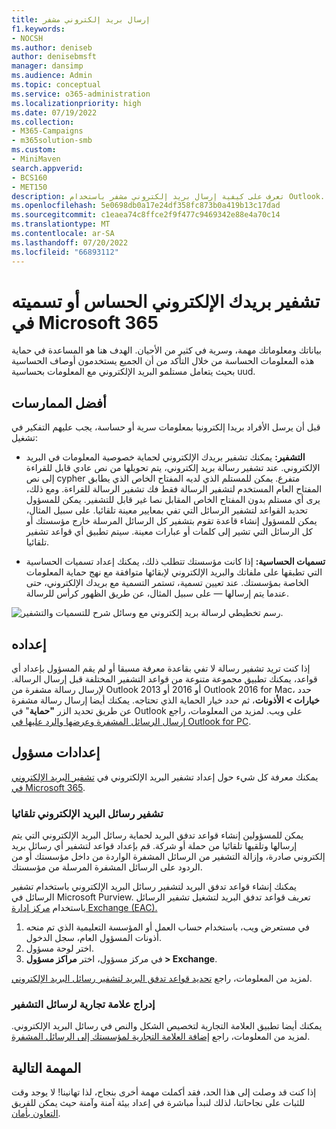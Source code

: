 ```yaml
---
title: إرسال بريد إلكتروني مشفر
f1.keywords:
- NOCSH
ms.author: deniseb
author: denisebmsft
manager: dansimp
ms.audience: Admin
ms.topic: conceptual
ms.service: o365-administration
ms.localizationpriority: high
ms.date: 07/19/2022
ms.collection:
- M365-Campaigns
- m365solution-smb
ms.custom:
- MiniMaven
search.appverid:
- BCS160
- MET150
description: تعرف على كيفية إرسال بريد إلكتروني مشفر باستخدام Outlook.
ms.openlocfilehash: 5e0698db0a17e24df358fc873b0a419b13c17dad
ms.sourcegitcommit: c1eaea74c8ffce2f9f477c9469342e88e4a70c14
ms.translationtype: MT
ms.contentlocale: ar-SA
ms.lasthandoff: 07/20/2022
ms.locfileid: "66893112"
---
```

# <a name="encrypt-or-label-your-sensitive-email-in-microsoft-365"></a>تشفير بريدك الإلكتروني الحساس أو تسميته في Microsoft 365

بياناتك ومعلوماتك مهمة، وسرية في كثير من الأحيان. الهدف هنا هو المساعدة في حماية هذه المعلومات الحساسة من خلال التأكد من أن الجميع يستخدمون أوصاف الحساسية بحيث يتعامل مستلمو البريد الإلكتروني مع المعلومات بحساسية uud.

## <a name="best-practices"></a>أفضل الممارسات

قبل أن يرسل الأفراد بريدا إلكترونيا بمعلومات سرية أو حساسة، يجب عليهم التفكير في تشغيل:

- **التشفير:** يمكنك تشفير بريدك الإلكتروني لحماية خصوصية المعلومات في البريد الإلكتروني. عند تشفير رسالة بريد إلكتروني، يتم تحويلها من نص عادي قابل للقراءة إلى نص cypher متفرع. يمكن للمستلم الذي لديه المفتاح الخاص الذي يطابق المفتاح العام المستخدم لتشفير الرسالة فقط فك تشفير الرسالة للقراءة. ومع ذلك، يرى أي مستلم بدون المفتاح الخاص المقابل نصا غير قابل للتشفير. يمكن للمسؤول تحديد القواعد لتشفير الرسائل التي تفي بمعايير معينة تلقائيا. على سبيل المثال، يمكن للمسؤول إنشاء قاعدة تقوم بتشفير كل الرسائل المرسلة خارج مؤسستك أو كل الرسائل التي تشير إلى كلمات أو عبارات معينة. سيتم تطبيق أي قواعد تشفير تلقائيا.

- **تسميات الحساسية:** إذا كانت مؤسستك تتطلب ذلك، يمكنك إعداد تسميات الحساسية التي تطبقها على ملفاتك والبريد الإلكتروني لإبقائها متوافقة مع نهج حماية المعلومات الخاصة بمؤسستك. عند تعيين تسمية، تستمر التسمية مع بريدك الإلكتروني، حتى عندما يتم إرسالها &mdash; على سبيل المثال، عن طريق الظهور كرأس للرسالة.

![رسم تخطيطي لرسالة بريد إلكتروني مع وسائل شرح للتسميات والتشفير.](../media/m365-campaign-email-encrypt.png)

## <a name="set-it-up"></a>إعداده

إذا كنت تريد تشفير رسالة لا تفي بقاعدة معرفة مسبقا أو لم يقم المسؤول بإعداد أي قواعد، يمكنك تطبيق مجموعة متنوعة من قواعد التشفير المختلفة قبل إرسال الرسالة. لإرسال رسالة مشفرة من Outlook 2013 أو 2016 أو Outlook 2016 for Mac، حدد **خيارات > الأذونات**، ثم حدد خيار الحماية الذي تحتاجه. يمكنك أيضا إرسال رسالة مشفرة عن طريق تحديد الزر **"حماية**" في Outlook على ويب. لمزيد من المعلومات، راجع [إرسال الرسائل المشفرة وعرضها والرد عليها في Outlook for PC](https://support.microsoft.com/en-us/office/send-view-and-reply-to-encrypted-messages-in-outlook-for-pc-eaa43495-9bbb-4fca-922a-df90dee51980).

## <a name="admin-settings"></a>إعدادات مسؤول

يمكنك معرفة كل شيء حول إعداد تشفير البريد الإلكتروني في [تشفير البريد الإلكتروني في Microsoft 365](../compliance/email-encryption.md).

### <a name="automatically-encrypt-email-messages"></a>تشفير رسائل البريد الإلكتروني تلقائيا

يمكن للمسؤولين إنشاء قواعد تدفق البريد لحماية رسائل البريد الإلكتروني التي يتم إرسالها وتلقيها تلقائيا من حملة أو شركة. قم بإعداد قواعد لتشفير أي رسائل بريد إلكتروني صادرة، وإزالة التشفير من الرسائل المشفرة الواردة من داخل مؤسستك أو من الردود على الرسائل المشفرة المرسلة من مؤسستك.

يمكنك إنشاء قواعد تدفق البريد لتشفير رسائل البريد الإلكتروني باستخدام تشفير الرسائل في Microsoft Purview. تعريف قواعد تدفق البريد لتشغيل تشفير الرسائل باستخدام <a href="https://go.microsoft.com/fwlink/p/?linkid=2059104" target="_blank">مركز إدارة Exchange (EAC).</a>

1. في مستعرض ويب، باستخدام حساب العمل أو المؤسسة التعليمية الذي تم منحه أذونات المسؤول العام، سجل الدخول.
2. اختر لوحة مسؤول.
3. في مركز مسؤول، اختر **مراكز مسؤول > Exchange**.

لمزيد من المعلومات، راجع [تحديد قواعد تدفق البريد لتشفير رسائل البريد الإلكتروني](../compliance/define-mail-flow-rules-to-encrypt-email.md).

### <a name="brand-your-encryption-messages"></a>إدراج علامة تجارية لرسائل التشفير

يمكنك أيضا تطبيق العلامة التجارية لتخصيص الشكل والنص في رسائل البريد الإلكتروني. لمزيد من المعلومات، راجع [إضافة العلامة التجارية لمؤسستك إلى الرسائل المشفرة](../compliance/email-encryption.md).

## <a name="next-mission"></a>المهمة التالية

إذا كنت قد وصلت إلى هذا الحد، فقد أكملت مهمة أخرى بنجاح، لذا تهانينا! لا يوجد وقت للثبات على نجاحاتنا، لذلك لنبدأ مباشرة في إعداد بيئة آمنة وآمنة حيث يمكن للفريق [التعاون بأمان](m365bp-collaborate-share-securely.md).